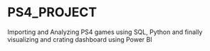 # PS4_PROJECT
Importing and Analyzing PS4 games using SQL, Python and finally visualizing and crating dashboard using Power BI
